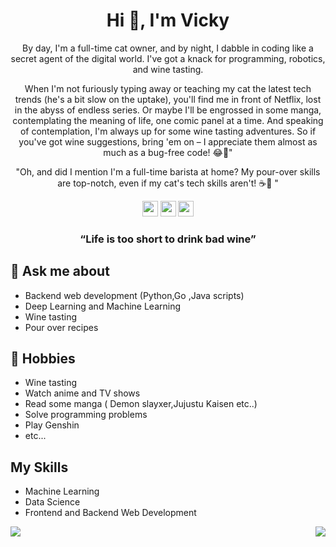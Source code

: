 <h1 align="center">Hi 👋, I'm Vicky</h1>
<p align="center"> By day, I'm a full-time cat owner, and by night, I dabble in coding like a secret agent of the digital world. I've got a knack for programming, robotics, and wine tasting.</p>

<p align="center">When I'm not furiously typing away or teaching my cat the latest tech trends (he's a bit slow on the uptake), you'll find me in front of Netflix, lost in the abyss of endless series. Or maybe I'll be engrossed in some manga, contemplating the meaning of life, one comic panel at a time. And speaking of contemplation, I'm always up for some wine tasting adventures. So if you've got wine suggestions, bring 'em on – I appreciate them almost as much as a bug-free code! 😂🍷" </p>

<p align="center">"Oh, and did I mention I'm a full-time barista at home? My pour-over skills are top-notch, even if my cat's tech skills aren't! ☕️🐾 "</p>

<p align="center"><a href="mailto:auraiwan1756@gmail.com"><img src="https://img.shields.io/badge/Email-c14438?style=flat-square&logo=Gmail&logoColor=white&link=mailto:mailharshkhatri@gmail.com" height=25></a> <a href="https://www.linkedin.com/in/auraiwan-choosakul-51162011b/"><img src="https://img.shields.io/badge/linkedin-%230077B5.svg?&style=for-the-badge&logo=linkedin&logoColor=white" height=25></a> <a href="https://www.instagram.com/365shadesofgalileo/"><img src="https://img.shields.io/badge/instagram-%23E4405F.svg?&style=for-the-badge&logo=instagram&logoColor=white" height=25></a> 
</p>

<h3 align="center">“Life is too short to drink bad wine”</h3>

## 💬 Ask me about
- Backend web development (Python,Go ,Java scripts)
- Deep Learning and Machine Learning
- Wine tasting 
- Pour over recipes
## 📅 Hobbies
- Wine tasting 
- Watch anime and TV shows
- Read some manga ( Demon slayxer,Jujustu Kaisen etc..)
- Solve programming problems 
- Play Genshin 
- etc...
## My Skills
* Machine Learning
* Data Science
* Frontend and Backend Web Development


<img align="left" src="https://github-readme-stats.vercel.app/api/top-langs?username=Vicky1756&layout=compact&theme=tokyonight&langs_count=10" />
<img align="right" src="https://github-readme-stats.vercel.app/api/?username=Vicky1756&layout=compact&card_width=275&theme=tokyonight"/>
